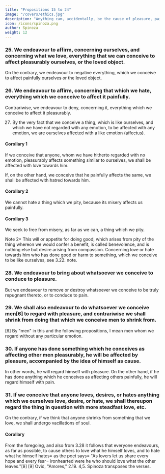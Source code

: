 ```yaml
---
title: "Propositions 15 to 24"
image: "/covers/ethics.jpg"
description: "Anything can, accidentally, be the cause of pleasure, pain, or desire"
icon: /icons/spinoza.png
author: Spinoza
weight: 12
---
```





### 25. We endeavour to affirm, concerning ourselves, and concerning what we love, everything that we can conceive to affect pleasurably ourselves, or the loved object.

On the contrary, we endeavour to negative everything, which we conceive to affect painfully ourselves or the loved object.

<!-- Proof=  That, which we conceive to affect an object of our love pleasurably or painfully, affects us also pleasurably or painfully (3.21.).
But the mind (3.12.) endeavours, as far as possible, to conceive those things which affect us pleasurably; in other words (2.17. and Coroll.), it endeavours to regard them as present.
And, contrariwise (3.13.), it endeavours to exclude the existence of such things as affect us painfully;
Therefore, we endeavour to affirm concerning ourselves, and concerning the loved object, whatever we conceive to affect ourselves, or the love object pleasurably. Q.E.D.
 -->

### 26. We endeavour to affirm, concerning that which we hate, everything which we conceive to affect it painfully.

Contrariwise, we endeavour to deny, concerning it, everything which we conceive to affect it pleasurably.

<!-- Proof=  This proposition follows from III. xxiii., as the foregoing proposition followed from 3.21. Note=  Thus we see that it may readily happen, that a man may easily think too highly of himself, or a loved object, and, contrariwise, too meanly of a hated object.
Pride is a feeling of a person who thinks too highly of himself.
It is a species of madness, wherein a man dreams with his eyes open, thinking that he can accomplish all things that fall within the scope of his conception.
He sees his accomplishments as real.
He exults in them as long as he= 
is unable to conceive anything which excludes their existence, and
determines his own power of action.
Therefore, pride is pleasure springing from a man thinking too highly of himself.
The pleasure which arises from a man thinking too highly of another is called over-esteem.
Whereas the pleasure which arises from thinking too little of a man is called disdain. -->

27. By the very fact that we conceive a thing, which is like ourselves, and which we have not regarded with any emotion, to be affected with any emotion, we are ourselves affected with a like emotion (affectus). 

<!-- Proof=  The images of things are modifications of the human body, whereof the ideas represent external bodies as present to us (2.17).
In other words (2.10.), whereof the ideas involve the nature of our body, and, at the same time, the nature of the external bodies as present.
If, therefore, the nature of the external body be similar to the nature of our body, then the idea which we form of the external body will involve a modification of our own body similar to the modification of the external body.
Consequently, if we conceive anyone similar to ourselves as affected by any emotion, this conception will express a modification of our body similar to that emotion.
Thus, from the fact of conceiving a thing like ourselves to be affected with any emotion, we are ourselves affected with a like emotion.
If, however, we hate the said thing like ourselves, we shall, to that extent, be affected by a contrary, and not similar, emotion. Q.E.D.
Note 1=  This imitation of emotions, when it is referred to pain, is called compassion (cf. 3.22. note);
When it is referred to desire, it is called emulation, which is nothing else but the desire of anything, engendered in us by the fact that we conceive that others have the like desire. -->

#### Corollary 1

If we conceive that anyone, whom we have hitherto regarded with no emotion, pleasurably affects something similar to ourselves, we shall be affected with love towards him.

If, on the other hand, we conceive that he painfully affects the same, we shall be affected with hatred towards him.

<!-- Proof=  This is proved from the last proposition in the same manner as 3.22. is proved from 3.21.  -->

#### Corollary 2

We cannot hate a thing which we pity, because its misery affects us painfully. 

<!-- Proof=  If we could hate it for this reason, we should rejoice in its pain, which is contrary to the hypothesis.  -->

#### Corollary 3

We seek to free from misery, as far as we can, a thing which we pity. 

<!-- Proof=  That, which painfully affects the object of our pity, affects us also with similar pain (by the foregoing proposition).
Therefore, we shall endeavour to recall everything which removes its existence, or which destroys it (cf. 3.13.).
In other words (3.9. note), we shall= 
want to destroy it, or
be determined for its destruction.
Thus, we shall endeavour to free from misery a thing which we pity. Q.E.D.
 -->
Note 2=  This will or appetite for doing good, which arises from pity of the thing whereon we would confer a benefit, is called benevolence, and is nothing else but desire arising from compassion.
Concerning love or hate towards him who has done good or harm to something, which we conceive to be like ourselves, see 3.22. note.


### 28. We endeavour to bring about whatsoever we conceive to conduce to pleasure. 

But we endeavour to remove or destroy whatsoever we conceive to be truly repugnant thereto, or to conduce to pain.

<!-- Proof=  We endeavour, as far as possible, to conceive that which we imagine to conduce to pleasure (3.12.).
In other words (2.17.) we shall endeavour to conceive it as far as possible as present or actually existing.
But the endeavour of the mind, or the mind's power of thought, is equal to, and simultaneous with, the endeavour of the body, or the body's power of action.
(This is clear from 2.7. Coroll. and 2.11. Coroll.).
Therefore we make an absolute endeavour for its existence, in other words (which by 3.9. note, come to the same thing) we desire and strive for it; this was our first point.
Again, if we conceive that something, which we believed to be the cause of pain, that is (3.13. note), which we hate, is destroyed, we shall rejoice (3.20.).
We shall, therefore (by the first part of this proof), endeavour to destroy the same, or (3.13.) to remove it from us, so that we may not regard it as present.
This was our second point. Wherefore whatsoever conduces to pleasure, &c. Q.E.D. -->


### 29. We shall also endeavour to do whatsoever we conceive men[6] to regard with pleasure, and contrariwise we shall shrink from doing that which we conceive men to shrink from.

[6] By "men" in this and the following propositions, I mean men whom we regard without any particular emotion.

<!-- Proof=  From the fact of imagining, that men love or hate anything, we shall love or hate the same thing (3.27.).
That is (3.13. note), from this mere fact we shall feel pleasure or pain at the thing's presence.
And so we shall endeavour to do whatsoever we conceive men to love or regard with pleasure, etc. Q.E.D.
Note=  This endeavour to do a thing or leave it undone, solely in order to please men, we call ambition, especially when we so eagerly endeavour to please the vulgar, that we do or omit certain things to our own or another's hurt.
In other cases it is generally called kindliness.
Furthermore, I give the name of praise to the pleasure, with which we conceive the action of another, whereby he has endeavoured to please us; but of blame to the pain wherewith we feel aversion to his action. -->

### 30. If anyone has done something which he conceives as affecting other men pleasurably, he will be affected by pleasure, accompanied by the idea of himself as cause.

In other words, he will regard himself with pleasure. On the other hand, if he has done anything which he conceives as affecting others painfully, he will regard himself with pain.

<!-- Proof=  He who conceives, that he affects others with pleasure or pain, will, by that very fact, himself be affected with pleasure or pain (3.27).
But, as a man (2.19 and 2.23) is conscious of himself through the modifications whereby he is determined to action, it follows that he who conceives, that he affects others pleasurably, will be affected with pleasure accompanied by the idea of himself as cause.
In other words, he will regard himself with pleasure.
And so mutatis mutandis in the case of pain. Q.E.D.
Note=  Love (3.13) is pleasure accompanied by the idea of an external cause.
Hatred is pain accompanied by the idea of an external cause.
The pleasure and pain in question will be a species of love and hatred.
But 'love' and 'hatred' refer to external objects.
We will use other names for the emotions now under discussion.
Pleasure accompanied by the idea of an external cause[7] we will call Honour.
The emotion contrary to honour we will call Shame.
I mean in such cases as where pleasure or pain arises from a man's belief, that he is being praised or blamed.
Otherwise pleasure accompanied by the idea of an external cause[8] is called self-complacency.
Its contrary pain is called repentance.
It may happen (2.17 Coroll.) that the pleasure, wherewith a man conceives that he affects others, may exist solely in his own imagination, and as (3.25) everyone endeavours to conceive concerning himself that which he conceives will affect him with pleasure.
It may easily come to pass that a vain man may be proud and may imagine that he is pleasing to all, when in reality he may be an annoyance to all.
[7] So Van Vloten and Bruder. The Dutch version and Camerer read, "an internal cause." "Honor" = Gloria.

[8] See previous endnote. -->


### 31. If we conceive that anyone loves, desires, or hates anything which we ourselves love, desire, or hate, we shall thereupon regard the thing in question with more steadfast love, etc.

On the contrary, if we think that anyone shrinks from something that we love, we shall undergo vacillations of soul.

<!-- Proof=  From the mere fact of conceiving that anyone loves anything we shall ourselves love that thing (3.27).
But we are assumed to love it already; there is, therefore, a new cause of love, whereby our former emotion is fostered; hence we shall thereupon love it more steadfastly.
Again, from the mere fact of conceiving that anyone shrinks from anything, we shall ourselves shrink from that thing (3.27).
If we assume that we at the same time love it, we shall then simultaneously love it and shrink from it.
In other words, we shall be subject to vacillation (III. xvii. note). Q.E.D.
 -->

#### Corollary

From the foregoing, and also from 3.28 it follows that everyone endeavours, as far as possible, to cause others to love what he himself loves, and to hate what he himself hates=  as the poet says=  "As lovers let us share every hope and every fear=  ironhearted were he who should love what the other leaves."[9]
[9] Ovid, "Amores," 2.19. 4,5. Spinoza transposes the verses.

<!-- "Speremus pariter, pariter metuamus amantes; Ferreus est, si quis, quod sinit alter, amat." Note=  This endeavour to bring it about, that our own likes and dislikes should meet with universal approval, is really ambition (see 3.29 note).
Wherefore we see that everyone by nature desires (appetere), that the rest of mankind should live according to his own individual disposition=  when such a desire is equally present in all, everyone stands in everyone else's way, and in wishing to be loved or praised by all, all become mutually hateful.
Proposition 32. If we conceive that anyone takes delight in something, which only one person can possess, we shall endeavour to bring it about that the man in question shall not gain possession thereof. Proof=  From the mere fact of our conceiving that another person takes delight in a thing (3.27 and Coroll.) we shall ourselves love that thing and desire to take delight therein.
But we assumed that the pleasure in question would be prevented by another's delight in its object; we shall, therefore, endeavour to prevent his possession thereof (3.28). Q.E.D.
Note=  We thus see that man's nature is generally so constituted, that he takes pity on those who fare ill, and envies those who fare well with an amount of hatred proportioned to his own love for the goods in their possession. Further, we see that from the same property of human nature, whence it follows that men are merciful, it follows also that they are envious and ambitious.
Lastly, if we make appeal to Experience, we shall find that she entirely confirms what we have said; more especially if we turn our attention to the first years of our life.
We find that children, whose body is continually, as it were, in equilibrium, laugh or cry simply because they see others laughing or crying; moreover, they desire forthwith to imitate whatever they see others doing, and to possess themselves of whatever they conceive as delighting others=  inasmuch as the images of things are, as we have said, modifications of the human body, or modes wherein the human body is affected and disposed by external causes to act in this or that manner. -->



